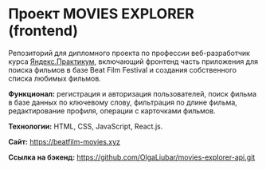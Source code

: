 # Проект MOVIES EXPLORER (frontend)

Репозиторий для дипломного проекта по профессии веб-разработчик курса [Яндекс.Практикум](https://practicum.yandex.ru/web/), включающий фронтенд часть приложения для поиска фильмов в базе Beat Film Festival и создания собственного списка любимых фильмов. 

**Функционал:** регистрация и авторизация пользователей, поиск фильма в базе данных по ключевому слову, фильтрация по длине фильма, редактирование профиля, операции с карточками фильмов.

**Технологии:** HTML, CSS, JavaScript, React.js.
  
**Сайт:** https://beatfilm-movies.xyz

**Ссылка на бэкенд:** https://github.com/OlgaLiubar/movies-explorer-api.git
